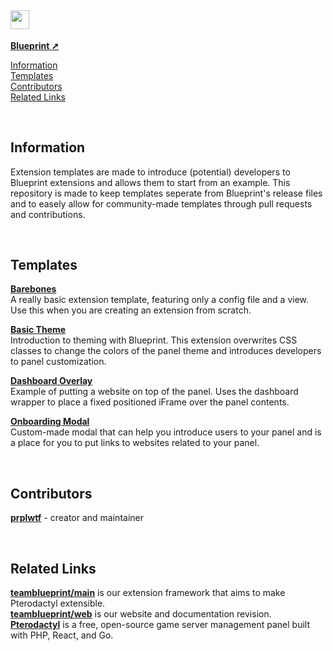 <h2><img src="https://github.com/teamblueprint/templates/assets/103201875/04495368-94ac-4fe6-8f06-430a5731480e" style="height:30px;padding-right:1px"></img></h2>

[**Blueprint ➚**](https://github.com/teamblueprint/main)

[Information](#information)\
[Templates](#templates)\
[Contributors](#contributors)\
[Related Links](#related-links)

<br/>

## Information
Extension templates are made to introduce (potential) developers to Blueprint extensions and allows them to start from an example.
This repository is made to keep templates seperate from Blueprint's release files and to easely allow for community-made templates through pull requests and contributions.

<br/>

## Templates
**[Barebones](https://github.com/teamblueprint/templates/tree/main/0)**\
A really basic extension template, featuring only a config file and a view.
Use this when you are creating an extension from scratch.

**[Basic Theme](https://github.com/teamblueprint/templates/tree/main/1)**\
Introduction to theming with Blueprint.
This extension overwrites CSS classes to change the colors of the panel theme and introduces developers to panel customization.

**[Dashboard Overlay](https://github.com/teamblueprint/templates/tree/main/2)**\
Example of putting a website on top of the panel.
Uses the dashboard wrapper to place a fixed positioned iFrame over the panel contents.

**[Onboarding Modal](https://github.com/teamblueprint/templates/tree/main/3)**\
Custom-made modal that can help you introduce users to your panel and is a place for you to put links to websites related to your panel.

<br/>

## Contributors
[**prplwtf**](https://github.com/prplwtf) - creator and maintainer

<br/>

## Related Links
[**teamblueprint/main**](https://github.com/teamblueprint/main) is our extension framework that aims to make Pterodactyl extensible.\
[**teamblueprint/web**](https://github.com/teamblueprint/web) is our website and documentation revision.\
[**Pterodactyl**](https://pterodactyl.io/) is a free, open-source game server management panel built with PHP, React, and Go.

